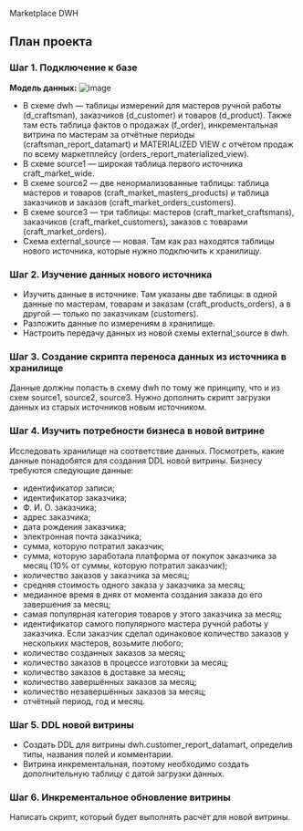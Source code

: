 
Marketplace DWH

## План проекта
### Шаг 1. Подключение к базе

**Модель данных:**
![image](https://github.com/mamaewapolya/de-project-sprint-2/assets/100092806/58cd024c-cd2b-48aa-bb31-2532d320ec59)

- В схеме dwh — таблицы измерений для мастеров ручной работы (d_craftsman), заказчиков (d_customer) и товаров (d_product). Также там есть таблица фактов о продажах (f_order), инкрементальная витрина по мастерам за отчётные периоды (craftsman_report_datamart) и MATERIALIZED VIEW с отчётом продаж по всему маркетплейсу (orders_report_materialized_view).
- В схеме source1 — широкая таблица первого источника craft_market_wide.
- В схеме source2 — две ненормализованные таблицы: таблица мастеров и товаров (craft_market_masters_products) и таблица заказчиков и заказов (craft_market_orders_customers).
- В схеме source3 — три таблицы: мастеров (craft_market_craftsmans), заказчиков (craft_market_customers), заказов с товарами (craft_market_orders).
- Схема external_source — новая. Там как раз находятся таблицы нового источника, которые нужно подключить к хранилищу.

### Шаг 2. Изучение данных нового источника
- Изучить данные в источнике. Там указаны две таблицы: в одной данные по мастерам, товарам и заказам (craft_products_orders), а в другой — только по заказчикам (customers).
- Разложить данные по измерениям в хранилище.
- Настроить передачу данных из новой схемы external_source в dwh. 

### Шаг 3. Создание скрипта переноса данных из источника в хранилище
Данные должны попасть в схему dwh по тому же принципу, что и из схем source1, source2, source3. Нужно дополнить скрипт загрузки данных из старых источников новым источником. 

### Шаг 4. Изучить потребности бизнеса в новой витрине
Исследовать хранилище на соответствие данных. Посмотреть, какие данные понадобятся для создания DDL новой витрины. 
Бизнесу требуются следующие данные:
- идентификатор записи;
- идентификатор заказчика;
- Ф. И. О. заказчика;
- адрес заказчика;
- дата рождения заказчика;
- электронная почта заказчика;
- сумма, которую потратил заказчик;
- сумма, которую заработала платформа от покупок заказчика за месяц (10% от суммы, которую потратил заказчик);
- количество заказов у заказчика за месяц;
- средняя стоимость одного заказа у заказчика за месяц;
- медианное время в днях от момента создания заказа до его завершения за месяц;
- самая популярная категория товаров у этого заказчика за месяц;
- идентификатор самого популярного мастера ручной работы у заказчика. Если заказчик сделал одинаковое количество заказов у нескольких мастеров, возьмите любого;
- количество созданных заказов за месяц;
- количество заказов в процессе изготовки за месяц;
- количество заказов в доставке за месяц;
- количество завершённых заказов за месяц;
- количество незавершённых заказов за месяц;
- отчётный период, год и месяц.

### Шаг 5. DDL новой витрины
- Создать DDL для витрины dwh.customer_report_datamart, определив типы, названия полей и комментарии.
- Витрина инкрементальная, поэтому необходимо создать дополнительную таблицу с датой загрузки данных.

### Шаг 6. Инкрементальное обновление витрины
Написать скрипт, который будет выполнять расчёт для новой витрины.
